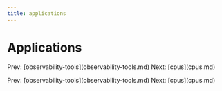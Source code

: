 ```yaml
---
title: applications
---
```


# Applications

Prev:
\[observability-tools](observability-tools.md)
Next: \[cpus](cpus.md)

Prev:
\[observability-tools](observability-tools.md)
Next: \[cpus](cpus.md)
